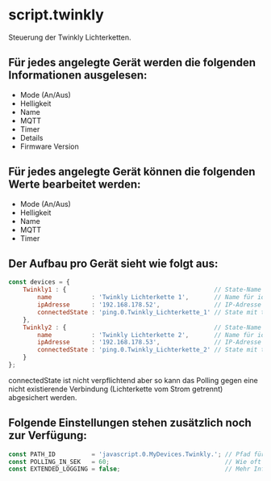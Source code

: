# script.twinkly

Steuerung der Twinkly Lichterketten.

## Für jedes angelegte Gerät werden die folgenden Informationen ausgelesen:
- Mode (An/Aus)
- Helligkeit
- Name
- MQTT
- Timer
- Details
- Firmware Version

## Für jedes angelegte Gerät können die folgenden Werte bearbeitet werden:
- Mode (An/Aus)
- Helligkeit
- Name
- MQTT
- Timer

## Der Aufbau pro Gerät sieht wie folgt aus:
``` javascript
const devices = {
    Twinkly1 : {                                         // State-Name in ioBroker
        name           : 'Twinkly Lichterkette 1',       // Name für ioBroker (Falls nicht hinterlegt wird der State-Name verwendet)
        ipAdresse      : '192.168.178.52',               // IP-Adresse von der Twinkly-Lichterkette
        connectedState : 'ping.0.Twinkly_Lichterkette_1' // State mit true/false der den aktuellen Status der Lichterkette überwacht (bspw. ping, tr-064)
    },
    Twinkly2 : {                                         // State-Name in ioBroker
        name           : 'Twinkly Lichterkette 2',       // Name für ioBroker (Falls nicht hinterlegt wird der State-Name verwendet)
        ipAdresse      : '192.168.178.53',               // IP-Adresse von der Twinkly-Lichterkette
        connectedState : 'ping.0.Twinkly_Lichterkette_2' // State mit true/false der den aktuellen Status der Lichterkette überwacht (bspw. ping, tr-064)
    }
};
```
connectedState ist nicht verpflichtend aber so kann das Polling gegen eine nicht existierende Verbindung (Lichterkette vom Strom getrennt) abgesichert werden.

## Folgende Einstellungen stehen zusätzlich noch zur Verfügung:
``` javascript
const PATH_ID          = 'javascript.0.MyDevices.Twinkly.'; // Pfad für die Datenpunkte
const POLLING_IN_SEK   = 60;                                // Wie oft sollen die Daten abgefragt werden
const EXTENDED_LOGGING = false;                             // Mehr Informationen loggen
```
